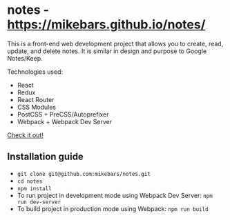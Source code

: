 # notes - https://mikebars.github.io/notes/

This is a front-end web development project that allows you to create, read, update, and delete notes. It is similar in design and purpose to Google Notes/Keep.

Technologies used:
* React
* Redux
* React Router
* CSS Modules
* PostCSS + PreCSS/Autoprefixer
* Webpack + Webpack Dev Server

[Check it out!](https://mikebars.github.io/notes/)

## Installation guide
* `git clone git@github.com:mikebars/notes.git`
* `cd notes`
* `npm install`
* To run project in development mode using Webpack Dev Server: `npm run dev-server`
* To build project in production mode using Webpack: `npm run build`